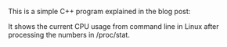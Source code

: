 This is a simple C++ program explained in the blog post: 

It shows the current CPU usage from command line in Linux after processing the numbers in /proc/stat.
